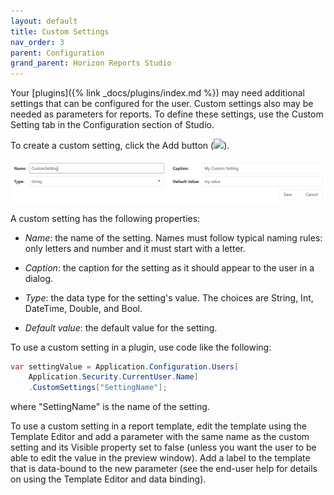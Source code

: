 ```yaml
---
layout: default
title: Custom Settings
nav_order: 3
parent: Configuration
grand_parent: Horizon Reports Studio
---
```


Your [plugins]({% link _docs/plugins/index.md %}) may need additional settings that can be configured for the user. Custom settings also may be needed as parameters for reports. To define these settings, use the Custom Setting tab in the Configuration section of Studio.

To create a custom setting, click the Add button (![](images\addbutton.png)).

![](/assets/images/customsettings.png)

A custom setting has the following properties:

* *Name*: the name of the setting. Names must follow typical naming rules: only letters and number and it must start with a letter.

* *Caption*: the caption for the setting as it should appear to the user in a dialog.

* *Type*: the data type for the setting's value. The choices are String, Int, DateTime, Double, and Bool.

* *Default value*: the default value for the setting.

To use a custom setting in a plugin, use code like the following:

```csharp
var settingValue = Application.Configuration.Users[
    Application.Security.CurrentUser.Name]
    .CustomSettings["SettingName"];
```

where "SettingName" is the name of the setting.

To use a custom setting in a report template, edit the template using the Template Editor and add a parameter with the same name as the custom setting and its Visible property set to false (unless you want the user to be able to edit the value in the preview window). Add a label to the template that is data-bound to the new parameter (see the end-user help for details on using the Template Editor and data binding).